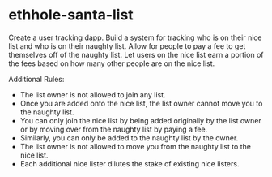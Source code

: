 # ethhole-santa-list

Create a user tracking dapp. Build a system for tracking who is on their nice list and who is on their naughty list. Allow for people to pay a fee to get themselves off of the naughty list. Let users on the nice list earn a portion of the fees based on how many other people are on the nice list.

Additional Rules:

- The list owner is not allowed to join any list.
- Once you are added onto the nice list, the list owner cannot move you to the naughty list.
- You can only join the nice list by being added originally by the list owner or by moving over from the naughty list by paying a fee.
- Similarly, you can only be added to the naughty list by the owner.
- The list owner is not allowed to move you from the naughty list to the nice list.
- Each additional nice lister dilutes the stake of existing nice listers.
